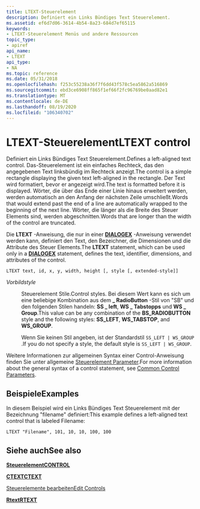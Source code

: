 ```yaml
---
title: LTEXT-Steuerelement
description: Definiert ein Links Bündiges Text Steuerelement.
ms.assetid: ef6d7d06-3614-4b54-8a23-684d7ef65115
keywords:
- LTEXT-Steuerelement Menüs und andere Ressourcen
topic_type:
- apiref
api_name:
- LTEXT
api_type:
- NA
ms.topic: reference
ms.date: 05/31/2018
ms.openlocfilehash: f253c55238a36f7f6dd43f578c5ea5862a516869
ms.sourcegitcommit: ebd3ce6908ff865f1ef66f2fc96769be0aad82e1
ms.translationtype: MT
ms.contentlocale: de-DE
ms.lasthandoff: 08/19/2020
ms.locfileid: "106340702"
---
```

# <a name="ltext-control"></a><span data-ttu-id="843ec-104">LTEXT-Steuerelement</span><span class="sxs-lookup"><span data-stu-id="843ec-104">LTEXT control</span></span>

<span data-ttu-id="843ec-105">Definiert ein Links Bündiges Text Steuerelement.</span><span class="sxs-lookup"><span data-stu-id="843ec-105">Defines a left-aligned text control.</span></span> <span data-ttu-id="843ec-106">Das-Steuerelement ist ein einfaches Rechteck, das den angegebenen Text linksbündig im Rechteck anzeigt.</span><span class="sxs-lookup"><span data-stu-id="843ec-106">The control is a simple rectangle displaying the given text left-aligned in the rectangle.</span></span> <span data-ttu-id="843ec-107">Der Text wird formatiert, bevor er angezeigt wird.</span><span class="sxs-lookup"><span data-stu-id="843ec-107">The text is formatted before it is displayed.</span></span> <span data-ttu-id="843ec-108">Wörter, die über das Ende einer Linie hinaus erweitert werden, werden automatisch an den Anfang der nächsten Zeile umschließt.</span><span class="sxs-lookup"><span data-stu-id="843ec-108">Words that would extend past the end of a line are automatically wrapped to the beginning of the next line.</span></span> <span data-ttu-id="843ec-109">Wörter, die länger als die Breite des Steuer Elements sind, werden abgeschnitten.</span><span class="sxs-lookup"><span data-stu-id="843ec-109">Words that are longer than the width of the control are truncated.</span></span>

<span data-ttu-id="843ec-110">Die **LTEXT** -Anweisung, die nur in einer [**DIALOGEX**](dialogex-resource.md) -Anweisung verwendet werden kann, definiert den Text, den Bezeichner, die Dimensionen und die Attribute des Steuer Elements.</span><span class="sxs-lookup"><span data-stu-id="843ec-110">The **LTEXT** statement, which can be used only in a [**DIALOGEX**](dialogex-resource.md) statement, defines the text, identifier, dimensions, and attributes of the control.</span></span>

``` syntax
LTEXT text, id, x, y, width, height [, style [, extended-style]]
```

<dl> <dt>

<span data-ttu-id="843ec-111"><span id="style"></span><span id="STYLE"></span>*Vorbild*</span><span class="sxs-lookup"><span data-stu-id="843ec-111"><span id="style"></span><span id="STYLE"></span>*style*</span></span>
</dt> <dd>

<span data-ttu-id="843ec-112">Steuerelement Stile.</span><span class="sxs-lookup"><span data-stu-id="843ec-112">Control styles.</span></span> <span data-ttu-id="843ec-113">Bei diesem Wert kann es sich um eine beliebige Kombination aus dem **\_ RadioButton** -Stil von "SB" und den folgenden Stilen handeln: **SS \_ left**, **WS \_ Tabstopps** und **WS \_ Group**.</span><span class="sxs-lookup"><span data-stu-id="843ec-113">This value can be any combination of the **BS\_RADIOBUTTON** style and the following styles: **SS\_LEFT**, **WS\_TABSTOP**, and **WS\_GROUP**.</span></span>

<span data-ttu-id="843ec-114">Wenn Sie keinen Stil angeben, ist der Standardstil `SS_LEFT | WS_GROUP` .</span><span class="sxs-lookup"><span data-stu-id="843ec-114">If you do not specify a style, the default style is `SS_LEFT | WS_GROUP`.</span></span>

</dd> </dl>

<span data-ttu-id="843ec-115">Weitere Informationen zur allgemeinen Syntax einer Control-Anweisung finden Sie unter allgemeine [Steuerelement Parameter](common-control-parameters.md).</span><span class="sxs-lookup"><span data-stu-id="843ec-115">For more information about the general syntax of a control statement, see [Common Control Parameters](common-control-parameters.md).</span></span>

## <a name="examples"></a><span data-ttu-id="843ec-116">Beispiele</span><span class="sxs-lookup"><span data-stu-id="843ec-116">Examples</span></span>

<span data-ttu-id="843ec-117">In diesem Beispiel wird ein Links Bündiges Text Steuerelement mit der Bezeichnung "filename" definiert:</span><span class="sxs-lookup"><span data-stu-id="843ec-117">This example defines a left-aligned text control that is labeled Filename:</span></span>

``` syntax
LTEXT "Filename", 101, 10, 10, 100, 100
```

## <a name="see-also"></a><span data-ttu-id="843ec-118">Siehe auch</span><span class="sxs-lookup"><span data-stu-id="843ec-118">See also</span></span>

<dl> <dt>

[<span data-ttu-id="843ec-119">**Steuerelement**</span><span class="sxs-lookup"><span data-stu-id="843ec-119">**CONTROL**</span></span>](control-control.md)
</dt> <dt>

[<span data-ttu-id="843ec-120">**CTEXT**</span><span class="sxs-lookup"><span data-stu-id="843ec-120">**CTEXT**</span></span>](ctext-control.md)
</dt> <dt>

[<span data-ttu-id="843ec-121">Steuerelemente bearbeiten</span><span class="sxs-lookup"><span data-stu-id="843ec-121">Edit Controls</span></span>](../controls/about-edit-controls.md)
</dt> <dt>

[<span data-ttu-id="843ec-122">**Rtext**</span><span class="sxs-lookup"><span data-stu-id="843ec-122">**RTEXT**</span></span>](rtext-control.md)
</dt> </dl>

 

 